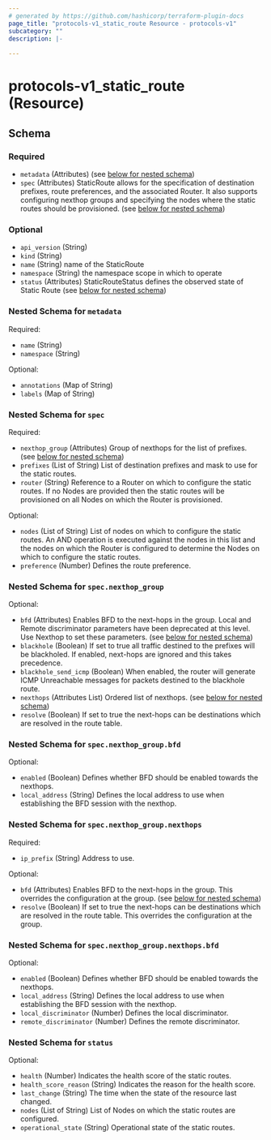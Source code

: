 ```yaml
---
# generated by https://github.com/hashicorp/terraform-plugin-docs
page_title: "protocols-v1_static_route Resource - protocols-v1"
subcategory: ""
description: |-
  
---
```


# protocols-v1_static_route (Resource)





<!-- schema generated by tfplugindocs -->
## Schema

### Required

- `metadata` (Attributes) (see [below for nested schema](#nestedatt--metadata))
- `spec` (Attributes) StaticRoute allows for the specification of destination prefixes, route preferences, and the associated Router. It also supports configuring nexthop groups and specifying the nodes where the static routes should be provisioned. (see [below for nested schema](#nestedatt--spec))

### Optional

- `api_version` (String)
- `kind` (String)
- `name` (String) name of the StaticRoute
- `namespace` (String) the namespace scope in which to operate
- `status` (Attributes) StaticRouteStatus defines the observed state of Static Route (see [below for nested schema](#nestedatt--status))

<a id="nestedatt--metadata"></a>
### Nested Schema for `metadata`

Required:

- `name` (String)
- `namespace` (String)

Optional:

- `annotations` (Map of String)
- `labels` (Map of String)


<a id="nestedatt--spec"></a>
### Nested Schema for `spec`

Required:

- `nexthop_group` (Attributes) Group of nexthops for the list of prefixes. (see [below for nested schema](#nestedatt--spec--nexthop_group))
- `prefixes` (List of String) List of destination prefixes and mask to use for the static routes.
- `router` (String) Reference to a Router on which to configure the static routes.  If no Nodes are provided then the static routes will be provisioned on all Nodes on which the Router is provisioned.

Optional:

- `nodes` (List of String) List of nodes on which to configure the static routes. An AND operation is executed against the nodes in this list and the nodes on which the Router is configured to determine the Nodes on which to configure the static routes.
- `preference` (Number) Defines the route preference.

<a id="nestedatt--spec--nexthop_group"></a>
### Nested Schema for `spec.nexthop_group`

Optional:

- `bfd` (Attributes) Enables BFD to the next-hops in the group. Local and Remote discriminator parameters have been deprecated at this level. Use Nexthop to set these parameters. (see [below for nested schema](#nestedatt--spec--nexthop_group--bfd))
- `blackhole` (Boolean) If set to true all traffic destined to the prefixes will be blackholed.  If enabled, next-hops are ignored and this takes precedence.
- `blackhole_send_icmp` (Boolean) When enabled, the router will generate ICMP Unreachable messages for packets destined to the blackhole route.
- `nexthops` (Attributes List) Ordered list of nexthops. (see [below for nested schema](#nestedatt--spec--nexthop_group--nexthops))
- `resolve` (Boolean) If set to true the next-hops can be destinations which are resolved in the route table.

<a id="nestedatt--spec--nexthop_group--bfd"></a>
### Nested Schema for `spec.nexthop_group.bfd`

Optional:

- `enabled` (Boolean) Defines whether BFD should be enabled towards the nexthops.
- `local_address` (String) Defines the local address to use when establishing the BFD session with the nexthop.


<a id="nestedatt--spec--nexthop_group--nexthops"></a>
### Nested Schema for `spec.nexthop_group.nexthops`

Required:

- `ip_prefix` (String) Address to use.

Optional:

- `bfd` (Attributes) Enables BFD to the next-hops in the group. This overrides the configuration at the group. (see [below for nested schema](#nestedatt--spec--nexthop_group--nexthops--bfd))
- `resolve` (Boolean) If set to true the next-hops can be destinations which are resolved in the route table. This overrides the configuration at the group.

<a id="nestedatt--spec--nexthop_group--nexthops--bfd"></a>
### Nested Schema for `spec.nexthop_group.nexthops.bfd`

Optional:

- `enabled` (Boolean) Defines whether BFD should be enabled towards the nexthops.
- `local_address` (String) Defines the local address to use when establishing the BFD session with the nexthop.
- `local_discriminator` (Number) Defines the local discriminator.
- `remote_discriminator` (Number) Defines the remote discriminator.





<a id="nestedatt--status"></a>
### Nested Schema for `status`

Optional:

- `health` (Number) Indicates the health score of the static routes.
- `health_score_reason` (String) Indicates the reason for the health score.
- `last_change` (String) The time when the state of the resource last changed.
- `nodes` (List of String) List of Nodes on which the static routes are configured.
- `operational_state` (String) Operational state of the static routes.
